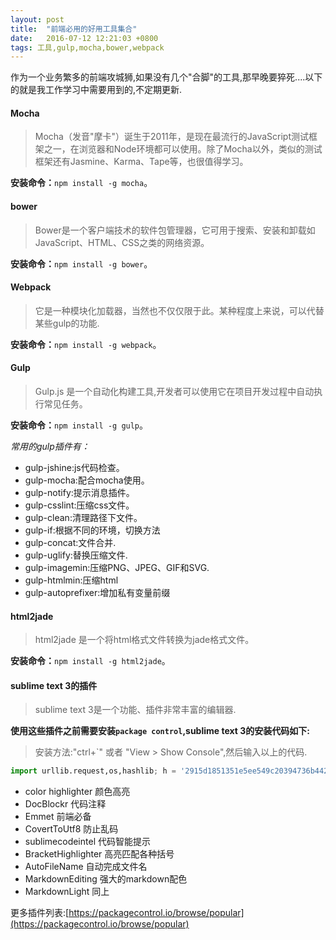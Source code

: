 ```yaml
---
layout: post
title:  "前端必用的好用工具集合"
date:   2016-07-12 12:21:03 +0800
tags: 工具,gulp,mocha,bower,webpack
---
```


作为一个业务繁多的前端攻城狮,如果没有几个"合脚"的工具,那早晚要猝死....以下的就是我工作学习中需要用到的,不定期更新.

#### Mocha

> Mocha（发音"摩卡"）诞生于2011年，是现在最流行的JavaScript测试框架之一，在浏览器和Node环境都可以使用。除了Mocha以外，类似的测试框架还有Jasmine、Karma、Tape等，也很值得学习。

**安装命令：**```npm install -g mocha```。

#### bower

> Bower是一个客户端技术的软件包管理器，它可用于搜索、安装和卸载如JavaScript、HTML、CSS之类的网络资源。

**安装命令：**```npm install -g bower```。

#### Webpack

> 它是一种模块化加载器，当然也不仅仅限于此。某种程度上来说，可以代替某些gulp的功能.

**安装命令：**```npm install -g webpack```。

#### Gulp

> Gulp.js 是一个自动化构建工具,开发者可以使用它在项目开发过程中自动执行常见任务。

**安装命令：**```npm install -g gulp```。

*常用的gulp插件有：*
- gulp-jshine:js代码检查。
- gulp-mocha:配合mocha使用。
- gulp-notify:提示消息插件。
- gulp-csslint:压缩css文件。
- gulp-clean:清理路径下文件。
- gulp-if:根据不同的环境，切换方法
- gulp-concat:文件合并.
- gulp-uglify:替换压缩文件.
- gulp-imagemin:压缩PNG、JPEG、GIF和SVG.
- gulp-htmlmin:压缩html
- gulp-autoprefixer:增加私有变量前缀

#### html2jade

> html2jade 是一个将html格式文件转换为jade格式文件。

**安装命令：**```npm install -g html2jade```。

#### sublime text 3的插件

> sublime text 3是一个功能、插件非常丰富的编辑器.

**使用这些插件之前需要安装`package control`,sublime text 3的安装代码如下:**

> 安装方法:"ctrl+`" 或者 "View > Show Console",然后输入以上的代码.

```python
import urllib.request,os,hashlib; h = '2915d1851351e5ee549c20394736b442' + '8bc59f460fa1548d1514676163dafc88'; pf = 'Package Control.sublime-package'; ipp = sublime.installed_packages_path(); urllib.request.install_opener( urllib.request.build_opener( urllib.request.ProxyHandler()) ); by = urllib.request.urlopen( 'http://packagecontrol.io/' + pf.replace(' ', '%20')).read(); dh = hashlib.sha256(by).hexdigest(); print('Error validating download (got %s instead of %s), please try manual install' % (dh, h)) if dh != h else open(os.path.join( ipp, pf), 'wb' ).write(by)
```

- color highlighter 颜色高亮
- DocBlockr 代码注释
- Emmet 前端必备
- CovertToUtf8 防止乱码
- sublimecodeintel 代码智能提示
- BracketHighlighter 高亮匹配各种括号
- Auto​File​Name 自动完成文件名
- Markdown​Editing 强大的markdown配色
- MarkdownLight 同上

更多插件列表:[https://packagecontrol.io/browse/popular](https://packagecontrol.io/browse/popular)